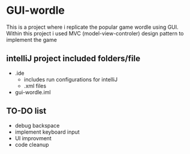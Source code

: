 # GUI-wordle
This is a project where i replicate the popular game wordle using GUI. <br>
Within this project i used MVC (model-view-controler) design pattern to implement the game <br>
## intelliJ project included folders/file
  - .ide
    - includes run configurations for intelliJ
    - .xml files
  - gui-wordle.iml
## TO-DO list
  - debug backspace<br>
  - implement keyboard input<br>
  - UI improvment
  - code cleanup


